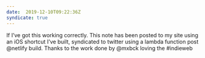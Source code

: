 ```yaml
---
date:  2019-12-10T09:22:36Z
syndicate: true
---
```

If I’ve got this working correctly. This note has been posted to my site using an iOS shortcut I’ve built, syndicated to twitter using a lambda function post @netlify build. Thanks to the work done by @mxbck loving the #indieweb